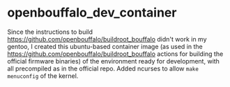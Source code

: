 # openbouffalo_dev_container
Since the instructions to build https://github.com/openbouffalo/buildroot_bouffalo didn't work in my gentoo, I created this ubuntu-based container image (as used in the https://github.com/openbouffalo/buildroot_bouffalo actions for building the official firmware binaries) of the environment ready for development, with all precompiled as in the official repo. Added ncurses to allow ```make menuconfig``` of the kernel.
